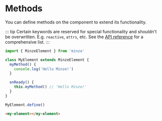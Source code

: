 # Methods

You can define methods on the component to extend its functionality.

::: tip
Certain keywords are reserved for special functionality and shouldn't be overwritten. E.g. `reactive`, `attrs`, etc. See the [API reference](/api/minze-element) for a comprehensive list.
:::

```js
import { MinzeElement } from 'minze'

class MyElement extends MinzeElement {
  myMethod() {
    console.log('Hello Minze!')
  }

  onReady() {
    this.myMethod() // 'Hello Minze!'
  }
}

MyElement.define()
```

```html
<my-element></my-element>
```
